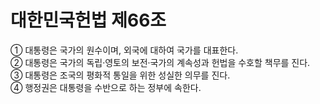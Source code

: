 # 대한민국헌법 제66조

① 대통령은 국가의 원수이며, 외국에 대하여 국가를 대표한다.  
② 대통령은 국가의 독립·영토의 보전·국가의 계속성과 헌법을 수호할 책무를 진다.  
③ 대통령은 조국의 평화적 통일을 위한 성실한 의무를 진다.  
④ 행정권은 대통령을 수반으로 하는 정부에 속한다.
